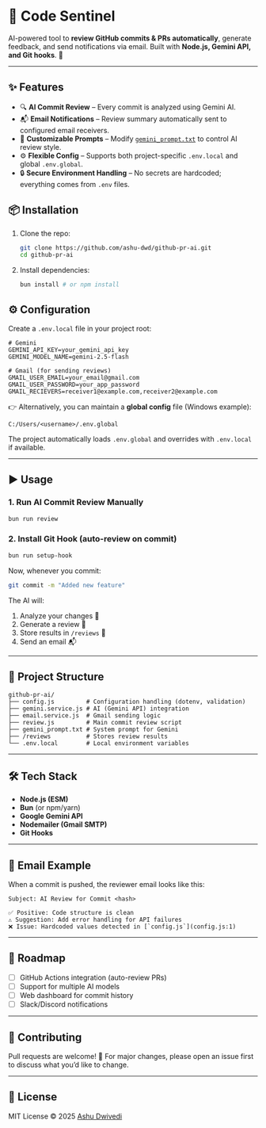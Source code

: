 # 🤖 Code Sentinel

AI-powered tool to **review GitHub commits & PRs automatically**, generate feedback, and send notifications via email.
Built with **Node.js, Gemini API, and Git hooks**. 🚀

---

## ✨ Features

- 🔍 **AI Commit Review** – Every commit is analyzed using Gemini AI.
- 📬 **Email Notifications** – Review summary automatically sent to configured email receivers.
- 📂 **Customizable Prompts** – Modify [`gemini_prompt.txt`](gemini_prompt.txt:1) to control AI review style.
- ⚙️ **Flexible Config** – Supports both project-specific `.env.local` and global `.env.global`.
- 🔒 **Secure Environment Handling** – No secrets are hardcoded; everything comes from `.env` files.

## 📦 Installation

1. Clone the repo:

   ```bash
   git clone https://github.com/ashu-dwd/github-pr-ai.git
   cd github-pr-ai
   ```

2. Install dependencies:

   ```bash
   bun install # or npm install
   ```

## ⚙️ Configuration

Create a `.env.local` file in your project root:

```
# Gemini
GEMINI_API_KEY=your_gemini_api_key
GEMINI_MODEL_NAME=gemini-2.5-flash

# Gmail (for sending reviews)
GMAIL_USER_EMAIL=your_email@gmail.com
GMAIL_USER_PASSWORD=your_app_password
GMAIL_RECIEVERS=receiver1@example.com,receiver2@example.com
```

👉 Alternatively, you can maintain a **global config** file (Windows example):

```
C:/Users/<username>/.env.global
```

The project automatically loads `.env.global` and overrides with `.env.local` if available.

---

## ▶️ Usage

### 1. Run AI Commit Review Manually

```bash
bun run review
```

### 2. Install Git Hook (auto-review on commit)

```bash
bun run setup-hook
```

Now, whenever you commit:

```bash
git commit -m "Added new feature"
```

The AI will:

1. Analyze your changes 🧠
2. Generate a review 📝
3. Store results in `/reviews` 📂
4. Send an email 📬

---

## 📂 Project Structure

```
github-pr-ai/
├── config.js         # Configuration handling (dotenv, validation)
├── gemini.service.js # AI (Gemini API) integration
├── email.service.js  # Gmail sending logic
├── review.js         # Main commit review script
├── gemini_prompt.txt # System prompt for Gemini
├── /reviews          # Stores review results
└── .env.local        # Local environment variables
```

---

## 🛠 Tech Stack

- **Node.js (ESM)**
- **Bun** (or npm/yarn)
- **Google Gemini API**
- **Nodemailer (Gmail SMTP)**
- **Git Hooks**

---

## 📧 Email Example

When a commit is pushed, the reviewer email looks like this:

```
Subject: AI Review for Commit <hash>

✅ Positive: Code structure is clean
⚠️ Suggestion: Add error handling for API failures
❌ Issue: Hardcoded values detected in [`config.js`](config.js:1)
```

---

## 🚀 Roadmap

- [ ] GitHub Actions integration (auto-review PRs)
- [ ] Support for multiple AI models
- [ ] Web dashboard for commit history
- [ ] Slack/Discord notifications

---

## 🤝 Contributing

Pull requests are welcome! 🎉
For major changes, please open an issue first to discuss what you’d like to change.

---

## 📜 License

MIT License © 2025 [Ashu Dwivedi](https://github.com/ashu-dwd)
